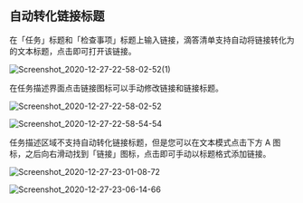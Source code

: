 ## 自动转化链接标题



在「任务」标题和「检查事项」标题上输入链接，滴答清单支持自动将链接转化为的文本标题，点击即可打开该链接。

![Screenshot_2020-12-27-22-58-02-52(1)](/Users/aechchow/Documents/GitHub/guide-dd/images/android/124.png)

在任务描述界面点击链接图标可以手动修改链接和链接标题。

![Screenshot_2020-12-27-22-58-02-52](/Users/aechchow/Documents/GitHub/guide-dd/images/android/125.png)

![Screenshot_2020-12-27-22-58-54-54](/Users/aechchow/Documents/GitHub/guide-dd/images/android/126.png)

任务描述区域不支持自动转化链接标题，但是您可以在文本模式点击下方 A 图标，之后向右滑动找到「链接」图标，点击即可手动以标题格式添加链接。

![Screenshot_2020-12-27-23-01-08-72](/Users/aechchow/Documents/GitHub/guide-dd/images/android/127.png)

![Screenshot_2020-12-27-23-06-14-66](/Users/aechchow/Documents/GitHub/guide-dd/images/android/128.png)